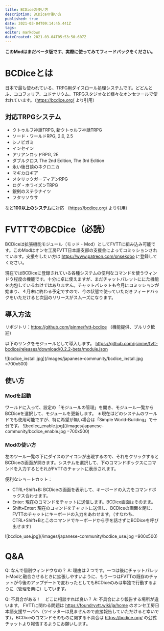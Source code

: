 ```yaml
---
title: BCDiceの使い方
description: BCDiceの使い方
published: true
date: 2021-03-04T09:14:45.441Z
tags: 
editor: markdown
dateCreated: 2021-03-04T05:53:50.607Z
---
```


**このModはまだベータ版です、実際に使ってみてフィードバックをください。**

# BCDiceとは
日本で最も使われている、TRPG用ダイスロール処理システムです。どどんとふ、ココフォリア、ユドナリウム、TRPGスタジオなど様々なオンセツールで使われています。（https://bcdice.org/ より引用）

## 対応TRPGシステム
-   クトゥルフ神話TRPG, 新クトゥルフ神話TRPG
-    ソード・ワールドRPG, 2.0, 2.5
-    シノビガミ
-    インセイン
-    アリアンロッドRPG, 2E
-    ダブルクロス The 2nd Edition, The 3rd Edition
-    永い後日談のネクロニカ
-    マギカロギア
-    メタリックガーディアンRPG
-    ログ・ホライズンTRPG
-    銀剣のステラナイツ
-    フタリソウサ

など**100以上のシステム**に対応 （https://bcdice.org/ より引用）

# FVTTでのBCDice（必読）
BCDiceは拡張機能モジュール（モッド・Mod）としてFVTTに組み込み可能です。このModはオンセ工房FVTT日本語支部の支援金によってコミッションされています。支援をしたい方は https://www.patreon.com/onsekobo に登録してください。

現在ではBCDiceに登録されている各種システムの便利なコマンドを使うウィンドウ程度の機能です。十分に卓に使えますが、まだチャットパレットににた機能を内包しているわけではありません。チャットパレットも今月にコミッションが始まり、４月末に終わる予定ですので、今の状態で使っていただきフィードバックをいただけると次回のリリースがスムーズになります。

## 導入方法
リポジトリ：https://github.com/jsinme/fvtt-bcdice
（機能提供、プルリク歓迎）

以下のリンクをモジュールとして導入します。
https://github.com/jsinme/fvtt-bcdice/releases/download/0.2.2-beta/module.json

![bcdice_install.jpg](/images/japanese-community/bcdice_install.jpg =700x500)

## 使い方

### Modを起動
ワールドに入って、設定の「モジュールの管理」を開き、モジュール一覧からBCDiceを選択して、モジュールを更新します。
＊現在はどのシステムのワールドでも使用可能ですが、特に希望が無い場合は「Simple World-Building」で十分です。
![bcdice_enable.jpg](/images/japanese-community/bcdice_enable.jpg =700x500)

### Modの使い方
左のツール一覧の下にダイスのアイコンが出現するので、それをクリックするとBCDiceの画面が開きます。システムを選択して、下のコマンドボックスにコマンドを入力するとそれがFVTTのチャットに表示されます。

便利なショートカット：
- CTRL+Shift+B: BCDiceの画面を表示して、キーボードの入力をコマンドボックス合わせます。
- Enter: 現在のコマンドをチャットに送信します。BCDice画面はそのまま。
- Shift+Enter: 現在のコマンドをチャットに送信し、BCDiceの画面を閉じ、FVTTのチャットにキーボードの入力をあわせます。（すなわち、CTRL+Shift+Bとこのコマンドでキーボードから手を話さずにBCDiceを呼び出せます）

![bcdice_use.jpg](/images/japanese-community/bcdice_use.jpg =900x500)

# Q&A

Q: なんで個別ウィンドウなの？
A: 理由は２つです。一つは後にチャットパレットModと融合させるときに拡張しやすいように、もう一つはFVTTの既存のチャットが今後のアップデートで変わったとしてもBCDiceのみは単独で行動するように（管理を楽に）しています。

Q: 不具合がある！　どこに相談すれば良い？
A: 不具合により報告する場所が違います。 FVTTに関わる問題は https://foundryvtt.wiki/ja/home のオンセ工房日本語支援サーバへ（ツイッターは見ませんので直接報告していただけると幸いです）。BCDiceのコマンドそのものに関する不具合は https://bcdice.org/ の公式チャットより報告するようにお願いします。